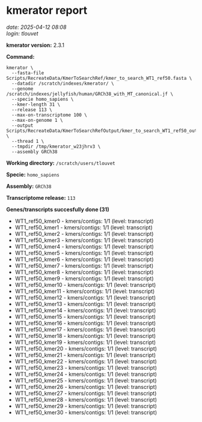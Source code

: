 # kmerator report
*date: 2025-04-12 08:08*  
*login: tlouvet*

**kmerator version:** 2.3.1

**Command:**

```
kmerator \
  --fasta-file Scripts/RecreateData/KmerToSearchRef/kmer_to_search_WT1_ref50.fasta \
  --datadir /scratch/indexes/kmerator/ \
  --genome /scratch/indexes/jellyfish/human/GRCh38_with_MT_canonical.jf \
  --specie homo_sapiens \
  --kmer-length 31 \
  --release 113 \
  --max-on-transcriptome 100 \
  --max-on-genome 1 \
  --output Scripts/RecreateData/KmerToSearchRefOutput/kmer_to_search_WT1_ref50_output \
  --thread 1 \
  --tmpdir /tmp/kmerator_w23jhrv3 \
  --assembly GRCh38
```

**Working directory:** `/scratch/users/tlouvet`

**Specie:** `homo_sapiens`

**Assembly:** `GRCh38`

**Transcriptome release:** `113`

**Genes/transcripts succesfully done (31)**

- WT1_ref50_kmer0 - kmers/contigs: 1/1 (level: transcript)
- WT1_ref50_kmer1 - kmers/contigs: 1/1 (level: transcript)
- WT1_ref50_kmer2 - kmers/contigs: 1/1 (level: transcript)
- WT1_ref50_kmer3 - kmers/contigs: 1/1 (level: transcript)
- WT1_ref50_kmer4 - kmers/contigs: 1/1 (level: transcript)
- WT1_ref50_kmer5 - kmers/contigs: 1/1 (level: transcript)
- WT1_ref50_kmer6 - kmers/contigs: 1/1 (level: transcript)
- WT1_ref50_kmer7 - kmers/contigs: 1/1 (level: transcript)
- WT1_ref50_kmer8 - kmers/contigs: 1/1 (level: transcript)
- WT1_ref50_kmer9 - kmers/contigs: 1/1 (level: transcript)
- WT1_ref50_kmer10 - kmers/contigs: 1/1 (level: transcript)
- WT1_ref50_kmer11 - kmers/contigs: 1/1 (level: transcript)
- WT1_ref50_kmer12 - kmers/contigs: 1/1 (level: transcript)
- WT1_ref50_kmer13 - kmers/contigs: 1/1 (level: transcript)
- WT1_ref50_kmer14 - kmers/contigs: 1/1 (level: transcript)
- WT1_ref50_kmer15 - kmers/contigs: 1/1 (level: transcript)
- WT1_ref50_kmer16 - kmers/contigs: 1/1 (level: transcript)
- WT1_ref50_kmer17 - kmers/contigs: 1/1 (level: transcript)
- WT1_ref50_kmer18 - kmers/contigs: 1/1 (level: transcript)
- WT1_ref50_kmer19 - kmers/contigs: 1/1 (level: transcript)
- WT1_ref50_kmer20 - kmers/contigs: 1/1 (level: transcript)
- WT1_ref50_kmer21 - kmers/contigs: 1/1 (level: transcript)
- WT1_ref50_kmer22 - kmers/contigs: 1/1 (level: transcript)
- WT1_ref50_kmer23 - kmers/contigs: 1/1 (level: transcript)
- WT1_ref50_kmer24 - kmers/contigs: 1/1 (level: transcript)
- WT1_ref50_kmer25 - kmers/contigs: 1/1 (level: transcript)
- WT1_ref50_kmer26 - kmers/contigs: 1/1 (level: transcript)
- WT1_ref50_kmer27 - kmers/contigs: 1/1 (level: transcript)
- WT1_ref50_kmer28 - kmers/contigs: 1/1 (level: transcript)
- WT1_ref50_kmer29 - kmers/contigs: 1/1 (level: transcript)
- WT1_ref50_kmer30 - kmers/contigs: 1/1 (level: transcript)
